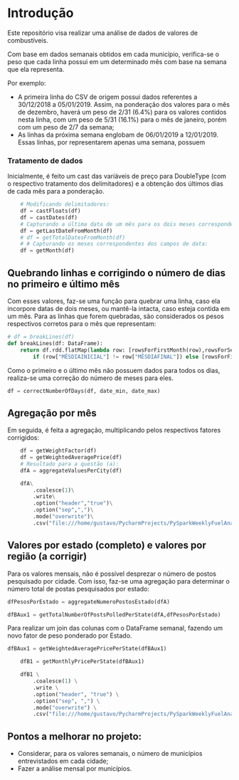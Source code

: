 # Introdução

Este repositório visa realizar uma análise de dados de valores de combustíveis. <br/>

Com base em dados semanais obtidos em cada município, verifica-se o peso
que cada linha possui em um determinado mês com base na semana que ela representa. <br/>

Por exemplo:

- A primeira linha do CSV de origem possui dados referentes a 30/12/2018 a 05/01/2019.
Assim, na ponderação dos valores para o mês de dezembro, haverá um peso de 2/31 (6.4%)
para os valores contidos nesta linha, com um peso de 5/31 (16.1%) para o mês de janeiro, 
porém com um peso de 2/7 da semana;
- As linhas da próxima semana englobam de 06/01/2019 a 12/01/2019. Essas linhas, por
representarem apenas uma semana, possuem

### Tratamento de dados

Inicialmente, é feito um cast das varíáveis de preço para DoubleType (com o respectivo
tratamento dos delimitadores) e a obtenção dos últimos dias de cada mês para a ponderação. </br>

```python
    # Modificando delimitadores:
    df = castFloats(df)
    df = castDates(df)
    # Capturando a última data de um mês para os dois meses correspondentes. Aqui é criada a coluna "DATA FINAL DO MÊS":
    df = getLastDateFromMonth(df)
    # df = getTotalDatesFromMonth(df)
    # # Capturando os meses correspondentes dos campos de data:
    df = getMonth(df)
```

## Quebrando linhas e corrigindo o número de dias no primeiro e último mês

Com esses valores, faz-se uma função para quebrar uma linha, caso ela incorpore datas de dois meses,
ou mantê-la intacta, caso esteja contida em um mês. Para as linhas que forem quebradas,
são considerados os pesos respectivos corretos para o mês que representam:

```python
# df = breakLines(df)
def breakLines(df: DataFrame):
    return df.rdd.flatMap(lambda row: [rowsForFirstMonth(row),rowsForSecondMonth(row)] \
        if (row["MÊSDIAINICIAL"] != row["MÊSDIAFINAL"]) else [rowsForFirstMonth(row)]).toDF(newRowNames())
```

Como o primeiro e o último mês não possuem dados para todos os dias, realiza-se uma correção
do número de meses para eles.

```python
df = correctNumberOfDays(df, date_min, date_max)
```

## Agregação por mês

Em seguida, é feita a agregação, multiplicando pelos respectivos fatores corrigidos:

```python
    df = getWeightFactor(df)
    df = getWeightedAveragePrice(df)
    # Resultado para a questão (a):
    dfA = aggregateValuesPerCity(df)

    dfA\
        .coalesce(1)\
        .write\
        .option("header","true")\
        .option("sep",",")\
        .mode("overwrite")\
        .csv("file:///home/gustavo/PycharmProjects/PySparkWeeklyFuelAnalysis/resultsA.csv")
```

## Valores por estado (completo) e valores por região (a corrigir)

Para os valores mensais, não é possível desprezar o número de postos pesquisado por cidade. Com isso,
faz-se uma agregação para determinar o número total de postas pesquisados por estado:

```python
dfPesosPorEstado = aggregateNumeroPostosEstado(dfA)

dfBAux1 = getTotalNumberOfPostsPolledPerState(dfA,dfPesosPorEstado)
```

Para realizar um join das colunas com o DataFrame semanal, fazendo um novo fator de peso ponderado por Estado. 

```python
dfBAux1 = getWeightedAveragePricePerState(dfBAux1)

    dfB1 = getMonthlyPricePerState(dfBAux1)

    dfB1 \
        .coalesce(1) \
        .write \
        .option("header", "true") \
        .option("sep", ",") \
        .mode("overwrite") \
        .csv("file:///home/gustavo/PycharmProjects/PySparkWeeklyFuelAnalysis/resultsB1.csv")
```

## Pontos a melhorar no projeto:
- Considerar, para os valores semanais, o número de municípios entrevistados em cada cidade;
- Fazer a análise mensal por municípios.
